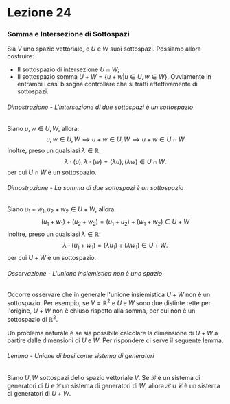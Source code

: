 # Lezione 24
### Somma e Intersezione di Sottospazi
Sia $V$ uno spazio vettoriale, e $U$ e $W$ suoi sottospazi. Possiamo allora costruire:
- Il sottospazio di intersezione $U\cap W;$
- Il sottospazio somma $U+W=\{u+w|u\in U,w\in W \}.$
Ovviamente in entrambi i casi bisogna controllare che si tratti effettivamente di sottospazi. 
###### Dimostrazione - L'intersezione di due sottospazi è un sottospazio
Siano $u,w\in U,W,$ allora: $$u,w\in U,W\implies u+w \in U,W\implies u+w \in U\cap W$$Inoltre, preso un qualsiasi $\lambda\in \mathbb{R}:$ $$\lambda\cdot (u),\lambda\cdot (w)=(\lambda u),(\lambda w)\in U\cap W.$$per cui $U\cap W$ è un sottospazio.
###### Dimostrazione - La somma di due sottospazi è un sottospazio
Siano $u_{1}+w_{1},u_{2}+w_{2}\in U+W,$ allora:$$(u_{1}+w_{1}) +(u_{2}+w_{2})=(u_{1}+u_{2}) +(w_{1}+w_{2})\in U+W$$Inoltre, preso un qualsiasi $\lambda\in \mathbb{R}:$ $$\lambda\cdot (u_{1}+w_{1})=(\lambda u_{1})+(\lambda w_{1})\in U+W.$$per cui $U+W$ è un sottospazio.
###### Osservazione - L'unione insiemistica non è uno spazio
Occorre osservare che in generale l'unione insiemistica $U+W$ non è un sottospazio. Per esempio, se $V=\mathbb{R}^{2}$ e $U$ e $W$ sono due distinte rette per l'origine, $U+W$ non è chiuso rispetto alla somma, per cui non è un sottospazio di $\mathbb{R}^{2}.$

Un problema naturale è se sia possibile calcolare la dimensione di $U+W$ a partire dalle dimensioni di $U$ e $W.$ Per rispondere ci serve il seguente lemma.
###### Lemma - Unione di basi come sistema di generatori
Siano $U,W$ sottospazi dello spazio vettoriale $V.$ Se $\mathcal{B}$ è un sistema di generatori di $U$ e $\mathcal{C}$ un sistema di generatori di $W,$ allora $\mathcal{B}\cup\mathcal{C}$ è un sistema di generatori di $U+W.$